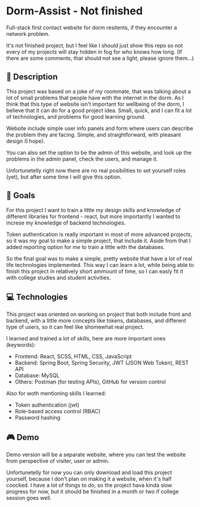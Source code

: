 # Dorm-Assist - Not finished

<p>Full-stack first contact website for dorm resitents, if they encounter a network problem.</p>
<p>It's not finished project, but I feel like I should just show this repo so not every of my projects will stay hidden in fog for who knows how long. (If there are some comments, that should not see a light, please ignore them...)</p>

<h2>📓 Description</h2>
<p>This project was based on a joke of my roommate, that was talking about a lot of small problems that people have with the internet in the dorm. As I think that this type of website isn't important for wellbeing of the dorm, I believe that it can do for a good project idea. Small, quick, and I can fit a lot of technologies, and problems for good learning ground.</p>
<p>Website include simple user info panels and form where users can describe the problem they are facing. Simple, and straightforward, with pleasant design (I hope).</p>
<p>You can also set the option to be the admin of this website, and look up the problems in the admin panel, check the users, and manage it.</p>
<p>Unfortunetelly right now there are no real posibilities to set yourself roles (yet), but after some time I will give this option.</p>

<h2>📌 Goals</h2>
<p>For this project I want to train a little my design skills and knowledge of different libraries for frontend - react, but more importantly I wanted to increse my knowledge of backend technologies.</p>
<p>Token authentication is really important in most of more advanced projects, so it was my goal to make a simple project, that include it. Aside from that I added reporting option for me to train a little with the databases.</p>
<p>So the final goal was to make a simple, pretty website that have a lot of real life technologies implemented. This way I can learn a lot, while being able to finish this project in relatively short ammount of time, so I can easly fit it with college studies and student activities.</p>

<h2>💻 Technologies</h2>
<p>This project was oriented on working on project that both include front and backend, with a little more concepts like tokens, databases, and different type of users, so it can feel like shomewhat real project.</p>
<p>I learned and trained a lot of skills, here are more important ones (keywords): </p>
<ul>
 <li>Frontend: React, SCSS, HTML, CSS, JavaScript</li>
 <li>Backend: Spring Boot, Spring Security, JWT (JSON Web Token), REST API</li>
 <li>Database: MySQL</li>
 <li>Others: Postman (for testing APIs), GitHub for version control</li>
</ul>
<p>Also for woth mentioning skills I learned: </p>
<ul>
 <li>Token authentication (jwt)</li>
 <li>Role-based access control (RBAC)</li>
 <li>Password hashing</li>
</ul>

<h2>🎮 Demo</h2>
<p>Demo version will be a separate website, where you can test the website from perspective of visiter, user or admin.</p>
<p>Unfortunetelly for now you can only download and load this project yourself, because I don't plan on making it a website, when it's half coocked. I have a lot of things to do, so the project hava kinda slow progress for now, but it should be finished in a month or two if college session goes well.</p>
